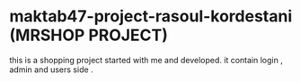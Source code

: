 # maktab47-project-rasoul-kordestani (MRSHOP PROJECT)
this is a shopping project started with me and developed. it contain login , admin and users side .
